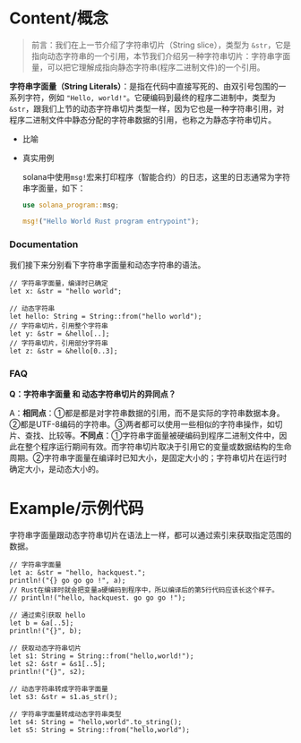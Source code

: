 # Content/概念

> 前言：我们在上一节介绍了字符串切片（String slice），类型为 `&str`，它是指向动态字符串的一个引用，本节我们介绍另一种字符串切片：字符串字面量，可以把它理解成指向静态字符串(程序二进制文件)的一个引用。
> 

**字符串字面量（String Literals）**：是指在代码中直接写死的、由双引号包围的一系列字符，例如 `"Hello, world!"`。它硬编码到最终的程序二进制中，类型为 `&str`，跟我们上节的动态字符串切片类型一样，因为它也是一种字符串引用，对程序二进制文件中静态分配的字符串数据的引用，也称之为静态字符串切片。

- 比喻
- 真实用例
    
    solana中使用`msg!`宏来打印程序（智能合约）的日志，这里的日志通常为字符串字面量，如下：
    
    ```rust
    use solana_program::msg;
    
    msg!("Hello World Rust program entrypoint");
    ```
    

### Documentation

我们接下来分别看下字符串字面量和动态字符串的语法。

```solidity
// 字符串字面量，编译时已确定
let x: &str = "hello world";

// 动态字符串
let hello: String = String::from("hello world");
// 字符串切片，引用整个字符串
let y: &str = &hello[..];
// 字符串切片，引用部分字符串
let z: &str = &hello[0..3];
```

### FAQ

**Q：字符串字面量 和 动态字符串切片的异同点？**

A：**相同点**：①都是都是对字符串数据的引用，而不是实际的字符串数据本身。
②都是UTF-8编码的字符串。③两者都可以使用一些相似的字符串操作，如切片、查找、比较等。**不同点**：①字符串字面量被硬编码到程序二进制文件中，因此在整个程序运行期间有效。而字符串切片取决于引用它的变量或数据结构的生命周期。②字符串字面量在编译时已知大小，是固定大小的；字符串切片在运行时确定大小，是动态大小的。

# Example/示例代码

字符串字面量跟动态字符串切片在语法上一样，都可以通过索引来获取指定范围的数据。

```solidity
// 字符串字面量
let a: &str = "hello, hackquest.";
println!("{} go go go !", a);
// Rust在编译时就会把变量a硬编码到程序中，所以编译后的第5行代码应该长这个样子。
// println!("hello, hackquest. go go go !");

// 通过索引获取 hello
let b = &a[..5];
println!("{}", b);

// 获取动态字符串切片
let s1: String = String::from("hello,world!");
let s2: &str = &s1[..5];
println!("{}", s2);

// 动态字符串转成字符串字面量
let s3: &str = s1.as_str();

// 字符串字面量转成动态字符串类型
let s4: String = "hello,world".to_string();
let s5: String = String::from("hello,world");
```
